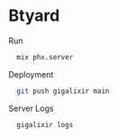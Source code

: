 # Btyard

Run
```bash
  mix phx.server
```

Deployment
```bash
  git push gigalixir main
```

Server Logs
```bash
  gigalixir logs
```